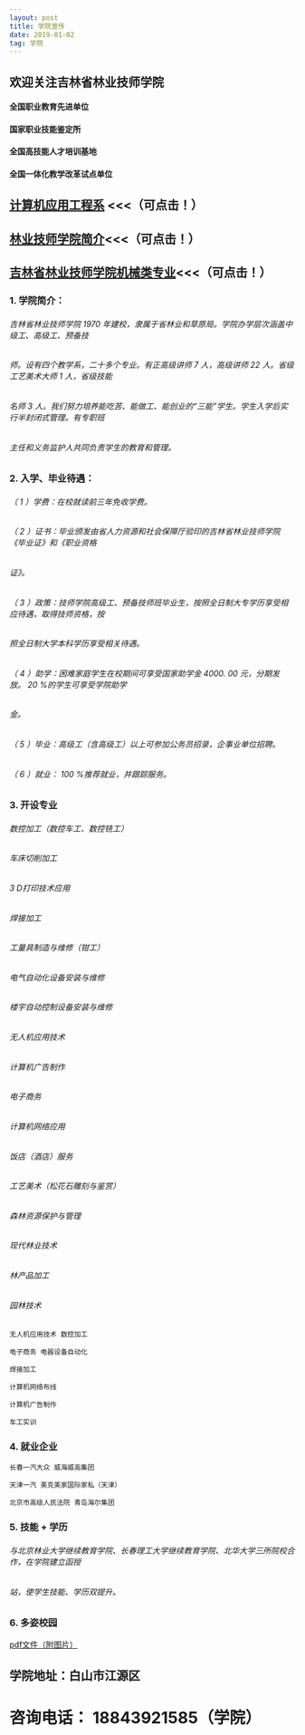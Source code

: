 ```yaml
---
layout: post
title: 学院宣传
date: 2019-01-02
tag: 学院
---
```

## 欢迎关注吉林省林业技师学院


#### 全国职业教育先进单位

#### 国家职业技能鉴定所

#### 全国高技能人才培训基地

#### 全国一体化教学改革试点单位
## [计算机应用工程系](https://m.eqxiu.com/s/qf1O4dJI?from=groupmessage&isappinstalled=0&share_level=1&from_user=20200407b8f2fc56&from_id=3351431c-8&share_time=1586245598926)  <<<（可点击！）
## [林业技师学院简介](https://m.eqxiu.com/s/i3N4BcLB?share_level=4&from_user=20200224499ebdd6&from_id=d06d76b5-2&share_time=1583720338532&from=groupmessage&isappinstalled=0)<<<（可点击！）
## [吉林省林业技师学院机械类专业](https://www.meipian5.cn/2qg3re7v?first_share_to=timeline&first_share_uid=42605511&share_depth=2&share_source=timeline&sharer_id=ojq1tt3mLKLsLf9glii44vfpw_gg&user_id=ohbsluLg9R8k3kbmv44pBX7ahXtA)<<<（可点击！）



### 1. 学院简介：

###### 吉林省林业技师学院 1970 年建校，隶属于省林业和草原局。学院办学层次涵盖中级工、高级工、预备技

###### 师。设有四个教学系，二十多个专业。有正高级讲师 7 人，高级讲师 22 人。省级工艺美术大师 1 人，省级技能

###### 名师 3 人。我们努力培养能吃苦、能做工、能创业的“三能”学生。学生入学后实行半封闭式管理。有专职班

###### 主任和义务监护人共同负责学生的教育和管理。


### 2. 入学、毕业待遇：

###### （ 1 ）学费：在校就读前三年免收学费。

###### （ 2 ）证书：毕业颁发由省人力资源和社会保障厅验印的吉林省林业技师学院《毕业证》和《职业资格

###### 证》。

###### （ 3 ）政策：技师学院高级工、预备技师班毕业生，按照全日制大专学历享受相应待遇，取得技师资格，按

###### 照全日制大学本科学历享受相关待遇。

###### （ 4 ）助学：困难家庭学生在校期间可享受国家助学金 4000. 00 元，分期发放。 20 %的学生可享受学院助学

###### 金。

###### （ 5 ）毕业：高级工（含高级工）以上可参加公务员招录，企事业单位招聘。

###### （ 6 ）就业： 100 %推荐就业，并跟踪服务。

### 3. 开设专业

###### 数控加工（数控⻋工、数控铣工）

###### ⻋床切削加工

###### 3 D打印技术应用

###### 焊接加工

###### 工量具制造与维修（钳工）

###### 电气自动化设备安装与维修

###### 楼宇自动控制设备安装与维修

###### 无人机应用技术

###### 计算机广告制作

###### 电子商务

###### 计算机网络应用

###### 饭店（酒店）服务

###### 工艺美术（松花石雕刻与鉴赏）

###### 森林资源保护与管理

###### 现代林业技术

###### 林产品加工

###### 园林技术

```
无人机应用技术 数控加工
```

```
电子商务 电器设备自动化
```
```
焊接加工
```
```
计算机网络布线
```
```
计算机广告制作
```
```
⻋工实训
```
### 4. 就业企业

```
⻓春一汽大众 威海威高集团
```

```
天津一汽 美克美家国际家私（天津）
```
```
北京市高级人⺠法院 ⻘岛海尔集团
```
### 5. 技能 + 学历

###### 与北京林业大学继续教育学院、⻓春理工大学继续教育学院、北华大学三所院校合作，在学院建立函授

###### 站，使学生技能、学历双提升。

### 6. 多姿校园

[pdf文件（附图片）](https://github.com/fuxin123z/pdf/blob/master/%E5%AD%A6%E9%99%A2%E7%AE%80%E4%BB%8B.pdf)

## 学院地址：白山市江源区

# 咨询电话： 18843921585（学院）


